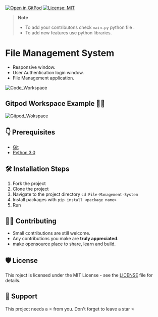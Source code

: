 [![Open in GitPod](https://img.shields.io/badge/Gitpod-Ready--to--Code-blue?logo=gitpod)](https://ganeshpatil-filemanagem-ck3hacctkko.ws-us63.gitpod.io/)
[![License: MIT](https://img.shields.io/badge/License-MIT-yellow.svg)](https://opensource.org/licenses/MIT) 

> **Note**
>
> - To add your contributons check `main.py` python file .
> - To add new features use python libraries.



# File Management System


- Responsive window.
- User Authentication login window. 
- File Management application.

![Code_Workspace](https://user-images.githubusercontent.com/59861179/188320430-ed9730fe-40ae-4f18-983f-1df3c1b1a763.gif)



## Gitpod Workspace Example 👨‍💻 


![Gitpod_Wokspace](https://user-images.githubusercontent.com/59861179/188320460-d789c1bf-d6ef-480a-89d9-3e825316c809.gif)

## 👇 Prerequisites
- [Git](https://git-scm.com/downloads)
- [Python 3.0](https://www.python.org/)

## 🛠️ Installation Steps

1. Fork the project
2. Clone the project
3. Navigate to the project directory `cd File-Management-System`
4. Install packages with `pip install <package name>` 
5. Run 


## 👨‍💻 Contributing

- Small contributions are still welcome.
- Any contributions you make are **truly appreciated**.
- make opensource place to share, learn and build.

## 🛡️ License

This roject is licensed under the MIT License - see the [LICENSE](https://opensource.org/licenses/MIT) file for details.

## 🙏 Support

This project needs a ⭐️ from you. Don't forget to leave a star ⭐️

